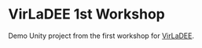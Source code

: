# VirLaDEE 1st Workshop

Demo Unity project from the first workshop for [VirLaDEE](https://www.linkedin.com/in/virladee-erasmus-plus-project-71719a209/?originalSubdomain=dk).
